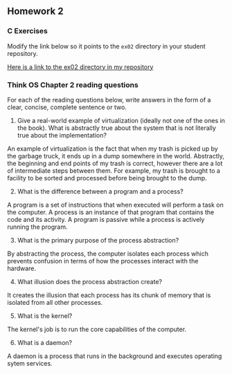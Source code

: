 ## Homework 2

### C Exercises

Modify the link below so it points to the `ex02` directory in your
student repository.

[Here is a link to the ex02 directory in my repository](https://github.com/elepert/ExercisesInC/tree/master/exercises/ex02)

### Think OS Chapter 2 reading questions

For each of the reading questions below, write answers in the form of
a clear, concise, complete sentence or two.

1. Give a real-world example of virtualization (ideally not one of the ones in the book).  What is abstractly true about the system that is not literally true about the implementation?

An example of virtualization is the fact that when my trash is picked up by the garbage truck, it ends up in a dump somewhere in the world. Abstractly, the beginning and end points of my trash is correct, however there are a lot of intermediate steps between them. For example, my trash is brought to a facility to be sorted and processed before being brought to the dump.

2. What is the difference between a program and a process?

A program is a set of instructions that when executed will perform a task on the computer. A process is an instance of that program that contains the code and its activity. A program is passive while a process is actively running the program.

3. What is the primary purpose of the process abstraction? 

By abstracting the process, the computer isolates each process which prevents confusion in terms of how the processes interact with the hardware.

4. What illusion does the process abstraction create?

It creates the illusion that each process has its chunk of memory that is isolated from all other processes.

5. What is the kernel?

The kernel's job is to run the core capabilities of the computer.

6. What is a daemon?

A daemon is a process that runs in the background and executes operating sytem services.


